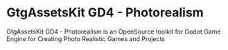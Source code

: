 # GtgAssetsKit GD4 - Photorealism
 GtgAssetsKit GD4 - Photorealism is an OpenSource toolkit for Godot Game Engine for Creating Photo Realistic Games and Projects
